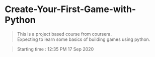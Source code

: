 # Create-Your-First-Game-with-Python
> This is a project based course from coursera.  
Expecting to learn some basics of building games using python.

> Starting time : 12:35 PM 17 Sep 2020
